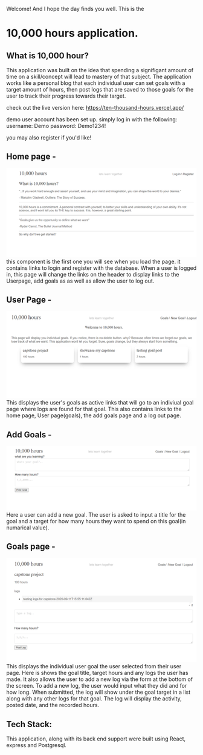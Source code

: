 Welcome! And I hope the day finds you well. This is the 
# 10,000 hours application.

## What is 10,000 hour?

This application was built on the idea that spending a signifigant amount of time on a skill/concept will lead to mastery of that subject. 
The application works like a personal blog that each individual user can set goals with a target amount of hours, then post logs that are
saved to those goals for the user to track their progress towards their target. 

check out the live version here:
https://ten-thousand-hours.vercel.app/

demo user account has been set up. simply log in with the following:
username: Demo
password: Demo1234!

you may also register if you'd like! 


## Home page -
![Alt text](/screenshots/homepage.png?raw=true "Optional Title")
this component is the first one you will see when you load the page. it contains links to login and register with the database.
When a user is logged in, this page will change the links on the header to display links to the Userpage, add goals as
as well as allow the user to log out.
  
## User Page - 
![Alt text](/screenshots/userpage.png?raw=true "Optional Title")
This displays the user's goals as active links that will go to an indiviual goal page where logs are found for that goal.
This also contains links to the home page, User page(goals), the add goals page and a log out page. 
  
## Add Goals - 
![Alt text](/screenshots/addgoalpage.png?raw=true "Optional Title")
Here a user can add a new goal. The user is asked to input a title for the goal and a target for how many hours they want
to spend on this goal(in numarical value).
  
## Goals page - 
![Alt text](/screenshots/goalpage.png?raw=true "Optional Title")
This displays the individual user goal the user selected from their user page. Here is shows the goal title, target hours 
and any logs the user has made. It also allows the user to add a new log via the form at the bottom of the screen. To add
a new log, the user would input what they did and for how long. When submitted, the log will show under the goal target 
in a list along with any other logs for that goal. The log will display the activity, posted date, and the recorded hours.
  
## Tech Stack:

This application, along with its back end support were built using React, express and Postgresql.

